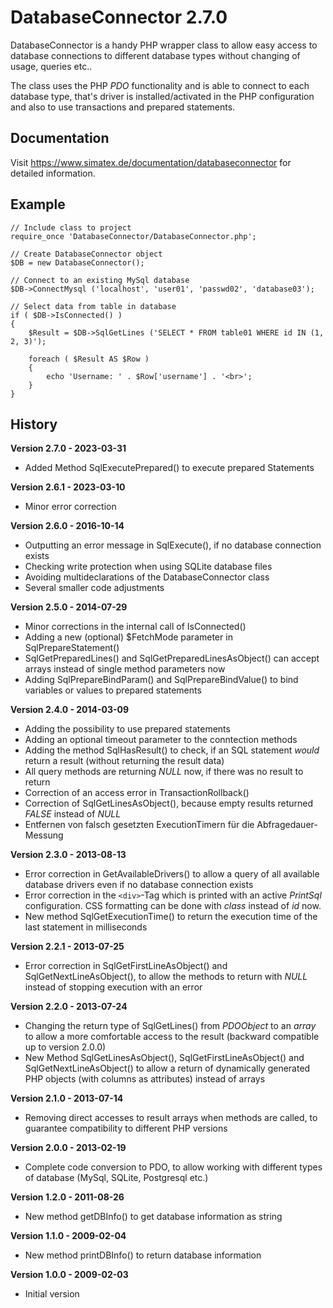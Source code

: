 # DatabaseConnector 2.7.0

DatabaseConnector is a handy PHP wrapper class to allow easy access to database connections to different database types without changing of usage, queries etc..

The class uses the PHP _PDO_ functionality and is able to connect to each database type, that's driver is installed/activated in the PHP configuration and also to use transactions and prepared statements.

## Documentation

Visit https://www.simatex.de/documentation/databaseconnector for detailed information.

## Example

    // Include class to project
    require_once 'DatabaseConnector/DatabaseConnector.php';
    
    // Create DatabaseConnector object
    $DB = new DatabaseConnector();
    
    // Connect to an existing MySql database
	$DB->ConnectMysql ('localhost', 'user01', 'passwd02', 'database03');
	
	// Select data from table in database
	if ( $DB->IsConnected() )
	{
		$Result = $DB->SqlGetLines ('SELECT * FROM table01 WHERE id IN (1, 2, 3)');
		
		foreach ( $Result AS $Row )
		{
			echo 'Username: ' . $Row['username'] . '<br>';
		}
	}


## History

**Version 2.7.0 - 2023-03-31**
* Added Method SqlExecutePrepared() to execute prepared Statements

**Version 2.6.1 - 2023-03-10**
* Minor error correction

**Version 2.6.0 - 2016-10-14**
* Outputting an error message in SqlExecute(), if no database connection exists
* Checking write protection when using SQLite database files
* Avoiding multideclarations of the DatabaseConnector class
* Several smaller code adjustments

**Version 2.5.0 - 2014-07-29**
* Minor corrections in the internal call of IsConnected()
* Adding a new (optional) $FetchMode parameter in SqlPrepareStatement()
* SqlGetPreparedLines() and SqlGetPreparedLinesAsObject() can accept arrays instead of single method parameters now
* Adding SqlPrepareBindParam() and SqlPrepareBindValue() to bind variables or values to prepared statements

**Version 2.4.0 - 2014-03-09**
* Adding the possibility to use prepared statements
* Adding an optional timeout parameter to the conntection methods
* Adding the method SqlHasResult() to check, if an SQL statement _would_ return a result (without returning the result data)
* All query methods are returning _NULL_ now, if there was no result to return
* Correction of an access error in TransactionRollback()
* Correction of SqlGetLinesAsObject(), because empty results returned _FALSE_ instead of _NULL_
* Entfernen von falsch gesetzten ExecutionTimern für die Abfragedauer-Messung

**Version 2.3.0 - 2013-08-13**
* Error correction in GetAvailableDrivers() to allow a query of all available database drivers even if no database connection exists
* Error correction in the `<div>`-Tag which is printed with an active _PrintSql_ configuration. CSS formatting can be done with _class_ instead of _id_ now.
* New method SqlGetExecutionTime() to return the execution time of the last statement in milliseconds

**Version 2.2.1 - 2013-07-25**
* Error correction in SqlGetFirstLineAsObject() and SqlGetNextLineAsObject(), to allow the methods to return with _NULL_ instead of stopping execution with an error

**Version 2.2.0 - 2013-07-24**
* Changing the return type of SqlGetLines() from _PDOObject_ to an _array_ to allow a more comfortable access to the result (backward compatible up to version 2.0.0)
* New Method SqlGetLinesAsObject(), SqlGetFirstLineAsObject() and SqlGetNextLineAsObject() to allow a return of dynamically generated PHP objects (with columns as attributes) instead of arrays

**Version 2.1.0 - 2013-07-14**
* Removing direct accesses to result arrays when methods are called, to guarantee compatibility to different PHP versions

**Version 2.0.0 - 2013-02-19**
* Complete code conversion to PDO, to allow working with different types of database (MySql, SQLite, Postgresql etc.)

**Version 1.2.0 - 2011-08-26**
* New method getDBInfo() to get database information as string

**Version 1.1.0 - 2009-02-04**
* New method printDBInfo() to return database information

**Version 1.0.0 - 2009-02-03**
* Initial version
